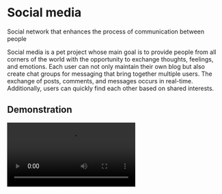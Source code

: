 # Social media
Social network that enhances the process of communication between people

Social media is a pet project whose main goal is to provide people from all corners of the world with the opportunity to exchange thoughts, feelings, and emotions. Each user can not only maintain their own blog but also create chat groups for messaging that bring together multiple users. The exchange of posts, comments, and messages occurs in real-time. Additionally, users can quickly find each other based on shared interests.

## Demonstration
![VIDEO!](video.mp4)
